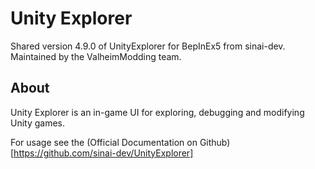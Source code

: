 # Unity Explorer

Shared version 4.9.0 of UnityExplorer for BepInEx5 from sinai-dev. Maintained by the ValheimModding team.

## About

Unity Explorer is an in-game UI for exploring, debugging and modifying Unity games.

For usage see the (Official Documentation on Github)[https://github.com/sinai-dev/UnityExplorer]
